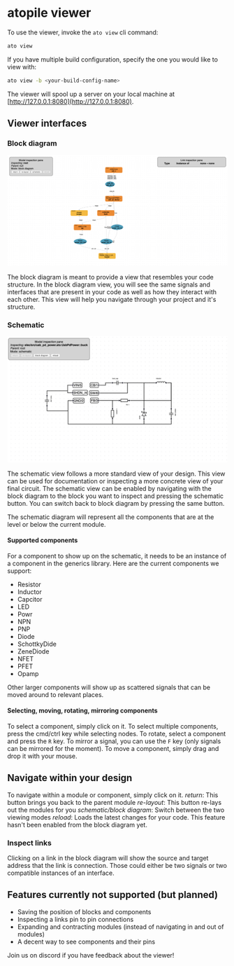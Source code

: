 # atopile viewer

To use the viewer, invoke the `ato view` cli command:

``` sh
ato view
```

If you have multiple build configuration, specify the one you would like to view with:

``` sh
ato view -b <your-build-config-name>
```

The viewer will spool up a server on your local machine at [http://127.0.0.1:8080](http://127.0.0.1:8080).

## Viewer interfaces

### Block diagram

![Block Diagram](assets/images/block_diagram_example.png)

The block diagram is meant to provide a view that resembles your code structure. In the block diagram view, you will see the same signals and interfaces that are present in your code as well as how they interact with each other. This view will help you navigate through your project and it's structure.

### Schematic

![Schematic](assets/images/schematic_example.png)

The schematic view follows a more standard view of your design. This view can be used for documentation or inspecting a more concrete view of your final circuit. The schematic view can be enabled by navigating with the block diagram to the block you want to inspect and pressing the schematic button. You can switch back to block diagram by pressing the same button.

The schematic diagram will represent all the components that are at the level or below the current module.

#### Supported components

For a component to show up on the schematic, it needs to be an instance of a component in the generics library. Here are the current components we support:

- Resistor
- Inductor
- Capcitor
- LED
- Powr
- NPN
- PNP
- Diode
- SchottkyDide
- ZeneDiode
- NFET
- PFET
- Opamp

Other larger components will show up as scattered signals that can be moved around to relevant places.

#### Selecting, moving, rotating, mirroring components

To select a component, simply click on it. To select multiple components, press the cmd/ctrl key while selecting nodes. To rotate, select a component and press the `R` key. To mirror a signal, you can use the `F` key (only signals can be mirrored for the moment). To move a component, simply drag and drop it with your mouse.

## Navigate within your design

To navigate within a module or component, simply click on it.
*return*: This button brings you back to the parent module
*re-layout*: This button re-lays out the modules for you
*schematic/block diagram*: Switch between the two viewing modes
*reload*: Loads the latest changes for your code. This feature hasn't been enabled from the block diagram yet.

### Inspect links

Clicking on a link in the block diagram will show the source and target address that the link is connection. Those could either be two signals or two compatible instances of an interface.

## Features currently not supported (but planned)

- Saving the position of blocks and components
- Inspecting a links pin to pin connections
- Expanding and contracting modules (instead of navigating in and out of modules)
- A decent way to see components and their pins

Join us on discord if you have feedback about the viewer!